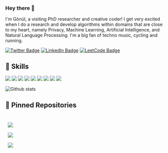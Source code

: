 ### Hey there 👋

I'm Gönül, a visiting PhD researcher and creative coder! I get very excited when I do a research and develop algorithms within domains that are close to my heart, namely Privacy, Machine Learning, Artificial Intelligence, and Natural Language Processing. I'm a big fan of techno music, cycling and running. 

[![Twitter Badge](https://img.shields.io/badge/Twitter-Profile-informational?style=flat&logo=twitter&logoColor=white&color=1CA2F1)](https://twitter.com/gonul_ayci)
[![LinkedIn Badge](https://img.shields.io/badge/LinkedIn-Profile-informational?style=flat&logo=linkedin&logoColor=white&color=0D76A8)](https://www.linkedin.com/in/gonul-ayci/)
[![LeetCode Badge](https://img.shields.io/badge/LeetCode-Profile-informational?style=flat&logo=leetcode&logoColor=white&color=1CA2F1)](https://leetcode.com/gonul_ayci/)

## 💼 Skills

![](https://img.shields.io/badge/Code-Python-informational?style=flat&logo=Python&logoColor=white&color=4AB197)
![](https://img.shields.io/badge/Code-JavaScript-informational?style=flat&logo=JavaScript&logoColor=white&color=4AB197)
![](https://img.shields.io/badge/Code-Java-informational?style=flat&logo=Java&logoColor=white&color=4AB197)
![](https://img.shields.io/badge/Code-MySQL-informational?style=flat&logo=MySQL&logoColor=white&color=4AB197)
![](https://img.shields.io/badge/Code-MongoDB-informational?style=flat&logo=MongoDB&logoColor=white&color=4AB197)
![](https://img.shields.io/badge/Style-CSS-informational?style=flat&logo=css3&logoColor=white&color=4AB197)
![](https://img.shields.io/badge/Tools-GitHub-informational?style=flat&logo=GitHub&logoColor=white&color=4AB197)
![](https://img.shields.io/badge/Tools-GitLab-informational?style=flat&logo=GitLab&logoColor=white&color=4AB197)
![](https://img.shields.io/badge/Tools-LateX-informational?style=flat&logo=LaTeX&logoColor=white&color=4AB197)

![Github stats](https://github-readme-stats.vercel.app/api?username=aycignl&theme=radical)

## 📌 Pinned Repositories

<br>

<a href="https://github.com/aycignl/Probabilistic_Topic_Modeling">
  <img align="center" style="margin:0.5rem" src="https://github-readme-stats.vercel.app/api/pin/?username=aycignl&repo=Probabilistic_Topic_Modeling&title_color=ffffff&text_color=c9cacc&icon_color=4AB197&bg_color=1A2B34" />
</a>

<br>

<a href="https://github.com/aycignl/ConferenceHelperBDIAgent">
  <img align="center" style="margin:0.5rem" src="https://github-readme-stats.vercel.app/api/pin/?username=aycignl&repo=ConferenceHelperBDIAgent&title_color=ffffff&text_color=c9cacc&icon_color=4AB197&bg_color=1A2B34" />
</a>

<br>

<a href="https://github.com/aycignl/HipoInternshipProject">
  <img align="center" style="margin:0.5rem" src="https://github-readme-stats.vercel.app/api/pin/?username=aycignl&repo=HipoInternshipProject&title_color=ffffff&text_color=c9cacc&icon_color=4AB197&bg_color=1A2B34" />
</a>

<br>
<br>
